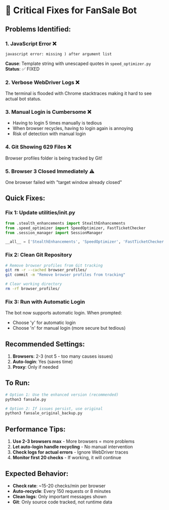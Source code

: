 # 🚨 Critical Fixes for FanSale Bot

## Problems Identified:

### 1. **JavaScript Error** ❌
```
javascript error: missing ) after argument list
```
**Cause**: Template string with unescaped quotes in `speed_optimizer.py`
**Status**: ✅ FIXED

### 2. **Verbose WebDriver Logs** ❌
The terminal is flooded with Chrome stacktraces making it hard to see actual bot status.

### 3. **Manual Login is Cumbersome** ❌
- Having to login 5 times manually is tedious
- When browser recycles, having to login again is annoying
- Risk of detection with manual login

### 4. **Git Showing 629 Files** ❌
Browser profiles folder is being tracked by Git!

### 5. **Browser 3 Closed Immediately** ⚠️
One browser failed with "target window already closed"

## Quick Fixes:

### Fix 1: Update utilities/__init__.py
```python
from .stealth_enhancements import StealthEnhancements
from .speed_optimizer import SpeedOptimizer, FastTicketChecker
from .session_manager import SessionManager

__all__ = ['StealthEnhancements', 'SpeedOptimizer', 'FastTicketChecker', 'SessionManager']
```

### Fix 2: Clean Git Repository
```bash
# Remove browser profiles from Git tracking
git rm -r --cached browser_profiles/
git commit -m "Remove browser profiles from tracking"

# Clear working directory
rm -rf browser_profiles/
```

### Fix 3: Run with Automatic Login
The bot now supports automatic login. When prompted:
- Choose 'y' for automatic login
- Choose 'n' for manual login (more secure but tedious)

## Recommended Settings:

1. **Browsers**: 2-3 (not 5 - too many causes issues)
2. **Auto-login**: Yes (saves time)
3. **Proxy**: Only if needed

## To Run:

```bash
# Option 1: Use the enhanced version (recommended)
python3 fansale.py

# Option 2: If issues persist, use original
python3 fansale_original_backup.py
```

## Performance Tips:

1. **Use 2-3 browsers max** - More browsers = more problems
2. **Let auto-login handle recycling** - No manual intervention
3. **Check logs for actual errors** - Ignore WebDriver traces
4. **Monitor first 20 checks** - If working, it will continue

## Expected Behavior:

- **Check rate**: ~15-20 checks/min per browser
- **Auto-recycle**: Every 150 requests or 8 minutes
- **Clean logs**: Only important messages shown
- **Git**: Only source code tracked, not runtime data
